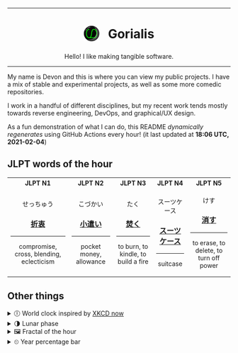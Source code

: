 ***

<h1 align="center">
<sub>
    <img src="readme/resources/avatar.png" height="36">
</sub>
&nbsp;
Gorialis
</h1>
<p align="center">
Hello! I like making tangible software.
</p>

***

My name is Devon and this is where you can view my public projects. I have a mix of stable and experimental projects, as well as some more comedic repositories.

I work in a handful of different disciplines, but my recent work tends mostly towards reverse engineering, DevOps, and graphical/UX design.

As a fun demonstration of what I can do, this README *dynamically regenerates* using GitHub Actions every hour! (it last updated at **18:06 UTC, 2021-02-04**)

<h2>JLPT words of the hour</h2>
<table>
    <tr>
        <th>JLPT N1</th>
        <th>JLPT N2</th>
        <th>JLPT N3</th>
        <th>JLPT N4</th>
        <th>JLPT N5</th>
    </tr>
    <tr>
        <td>
            <p align="center">せっちゅう</p>
            <h3 align="center"><b><a href="https://jisho.org/search/%E6%8A%98%E8%A1%B7">折衷</a></b></h3>
            <hr>
            <p align="center">compromise,<wbr> cross,<wbr> blending,<wbr> eclecticism</p>
        </td>
        <td>
            <p align="center">こづかい</p>
            <h3 align="center"><b><a href="https://jisho.org/search/%E5%B0%8F%E9%81%A3%E3%81%84">小遣い</a></b></h3>
            <hr>
            <p align="center">pocket money,<wbr> allowance</p>
        </td>
        <td>
            <p align="center">たく</p>
            <h3 align="center"><b><a href="https://jisho.org/search/%E7%84%9A%E3%81%8F">焚く</a></b></h3>
            <hr>
            <p align="center">to burn,<wbr> to kindle,<wbr> to build a fire</p>
        </td>
        <td>
            <p align="center">スーツケース</p>
            <h3 align="center"><b><a href="https://jisho.org/search/%E3%82%B9%E3%83%BC%E3%83%84%E3%82%B1%E3%83%BC%E3%82%B9">スーツケース</a></b></h3>
            <hr>
            <p align="center">suitcase</p>
        </td>
        <td>
            <p align="center">けす</p>
            <h3 align="center"><b><a href="https://jisho.org/search/%E6%B6%88%E3%81%99">消す</a></b></h3>
            <hr>
            <p align="center">to erase,<wbr> to delete,<wbr> to turn off power</p>
        </td>
    </tr>
</table>

<h2>Other things</h2>
<details>
<summary>🕕  World clock inspired by <a href="https://xkcd.com/now">XKCD now</a></summary>

> <img src="generated/now.png" width="512">

</details>
<details>
<summary>🌗 Lunar phase</summary>

The moon is approximately 78.39% through its phase (Last Quarter).

</details>
<details>
<summary>&#x1f5bc; Fractal of the hour</summary>

> <img src="generated/fractal.png" width="512">

</details>
<details>
<summary>&#x23f2; Year percentage bar</summary>
<pre><code>2021 [█▁▁▁▁▁▁▁▁▁▁▁▁▁▁▁▁▁▁▁] 9.52%</code></pre>
</details>
